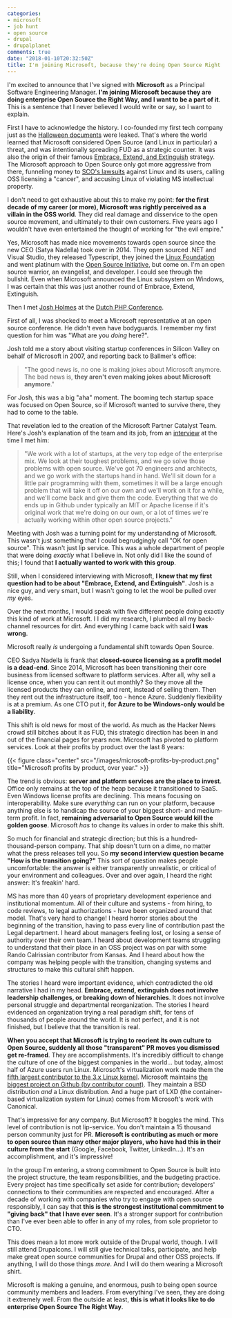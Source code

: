 ```yaml
---
categories:
- microsoft
- job hunt
- open source
- drupal
- drupalplanet
comments: true
date: "2018-01-10T20:32:50Z"
title: I'm joining Microsoft, because they're doing Open Source Right
---
```


I'm excited to announce that I've signed with **Microsoft** as a Principal Software Engineering Manager. **I'm joining Microsoft because they are doing enterprise Open Source the Right Way, and I want to be a part of it**. This is a sentence that I never believed I would write or say, so I want to explain.

First I have to acknowledge the history. I co-founded my first tech company just as the [Halloween documents](https://en.wikipedia.org/wiki/Halloween_documents) were leaked. That's where the world learned that Microsoft considered Open Source (and Linux in particular) a threat, and was intentionally spreading FUD as a strategic counter. It was also the origin of their famous [Embrace, Extend, and Extinguish](https://en.wikipedia.org/wiki/Embrace%2C_extend%2C_and_extinguish) strategy. The Microsoft approach to Open Source only got more aggressive from there, funneling money to [SCO's lawsuits](https://en.wikipedia.org/wiki/SCO/Linux_controversies) against Linux and its users, calling OSS licensing a "cancer", and accusing Linux of violating MS intellectual property.

I don't need to get exhaustive about this to make my point: **for the first decade of my career (or more), Microsoft was rightly perceived as a villain in the OSS world**. They did real damage and disservice to the open source movement, and ultimately to their own customers. Five years ago I wouldn't have even entertained the thought of working for "the evil empire."

Yes, Microsoft has made nice movements towards open source since the new CEO (Satya Nadella) took over in 2014. They open sourced .NET and Visual Studio, they released Typescript, they joined the [Linux Foundation](https://www.linuxfoundation.org/) and went platinum with the [Open Source Initiative](https://opensource.org/), but come on. I'm an open source warrior, an evangelist, and developer. I could see through the bullshit. Even when Microsoft announced the Linux subsystem on Windows, I was certain that this was just another round of Embrace, Extend, Extinguish.

Then I met [Josh Holmes](http://www.joshholmes.com/) at the [Dutch PHP Conference](https://www.phpconference.nl/). 

First of all, I was shocked to meet a Microsoft representative at an open source conference. He didn't even have bodyguards. I remember my first question for him was "What are you _doing_ here?". 

Josh told me a story about visiting startup conferences in Silicon Valley on behalf of Microsoft in 2007, and reporting back to Ballmer's office: 

> "The good news is, no one is making jokes about Microsoft anymore. The bad news is, **they aren't even making jokes about Microsoft anymore**."

For Josh, this was a big "aha" moment. The booming tech startup space was focused on Open Source, so if Microsoft wanted to survive there, they had to come to the table.

That revelation led to the creation of the Microsoft Partner Catalyst Team. Here's Josh's explanation of the team and its job, from an [interview](https://www.youtube.com/watch?v=qkTioWRH-Ws) at the time I met him:

> "We work with a lot of startups, at the very top edge of the enterprise mix. We look at their toughest problems, and we go solve those problems with open source. We've got 70 engineers and architects, and we go work with the startups hand in hand. We'll sit down for a little pair programming with them, sometimes it will be a large enough problem that will take it off on our own and we'll work on it for a while, and we'll come back and give them the code. Everything that we do ends up in Github under typically an MIT or Apache license if it's original work that we're doing on our own, or a lot of times we're actually working within other open source projects."

Meeting with Josh was a turning point for my understanding of Microsoft. This wasn't just something that I could begrudgingly call "OK for open source". This wasn't just lip service. This was a whole department of people that were doing *exactly* what I believe in. Not only did I like the sound of this; I found that **I actually wanted to work with this group**.

Still, when I considered interviewing with Microsoft, **I knew that my first question had to be about "Embrace, Extend, and Extinguish"**. Josh is a nice guy, and very smart, but I wasn't going to let the wool be pulled over *my* eyes.

Over the next months, I would speak with five different people doing exactly this kind of work at Microsoft. I  I did my research, I plumbed all my back-channel resources for dirt. And everything I came back with said **I was wrong**.

Microsoft really *is* undergoing a fundamental shift towards Open Source.

CEO Sadya Nadella is frank that **closed-source licensing as a profit model is a dead-end**. Since 2014, Microsoft has been transitioning their core business from licensed software to platform services. After all, why sell a license once, when you can rent it out monthly? So they move all the licensed products they can online, and rent, instead of selling them. Then they rent out the infrastructure itself, too - hence Azure. Suddenly flexibility is at a premium. As one CTO put it, **for Azure to be Windows-only would be a liability**.

This shift is old news for most of the world. As much as the Hacker News crowd still bitches about it as FUD, this strategic direction has been in and out of the financial pages for years now. Microsoft has pivoted to platform services. Look at their profits by product over the last 8 years:

{{< figure class="center" src="/images/microsoft-profits-by-product.png" title="Microsoft profits by product, over year." >}}

The trend is obvious: **server and platform services are the place to invest**. Office only remains at the top of the heap because it transitioned to SaaS. Even Windows license profits are declining. This means focusing on interoperability. Make sure *everything* can run on your platform, because anything else is to handicap the source of your biggest short- and medium-term profit. In fact, **remaining adversarial to Open Source would kill the golden goose**. Microsoft *has* to change its values in order to make this shift.

So much for financial and strategic direction; but this is a hundred-thousand-person company. That ship doesn't turn on a dime, no matter what the press releases tell you. So **my second interview question became "How is the transition going?"** This sort of question makes people uncomfortable: the answer is either transparently unrealistic, or critical of your environment and colleagues. Over and over again, I heard the right answer: It's freakin' hard.

MS has more than 40 years of proprietary development experience and institutional momentum. All of their culture and systems - from hiring, to code reviews, to legal authorizations - have been organized around that model. That's very hard to change! I heard horror stories about the beginning of the transition, having to pass every line of contribution past the Legal department. I heard about managers feeling lost, or losing a sense of authority over their own team. I heard about development teams struggling to understand that their place in an OSS project was on par with some Rando Calrissian contributor from Kansas. And I heard about how the company was helping people with the transition, changing systems and structures to make this cultural shift happen.

The stories I heard were important evidence, which contradicted the old narrative I had in my head. **Embrace, extend, extinguish does not involve leadership challenges, or breaking down of hierarchies**. It does not involve personal struggle and departmental reorganization. The stories I heard evidenced an organization trying a real paradigm shift, for tens of thousands of people around the world. It is not perfect, and it is not finished, but I believe that the transition is real. 

**When you accept that Microsoft is trying to reorient its own culture to Open Source, suddenly all those "transparent" PR moves you dismissed get re-framed**. They are accomplishments. It's incredibly difficult to change the culture of one of the biggest companies in the world... but today, almost half of Azure users run Linux. Microsoft's virtualization work made them the [fifth largest contributor to the 3.x Linux kernel](http://www.techradar.com/news/software/operating-systems/inside-the-linux-kernel-3-0-1035353/2). Microsoft maintains [the biggest project on Github (by contributor count)](https://octoverse.github.com/). They maintain a BSD distribution *and* a Linux distribution. And a huge part of LXD (the container-based virtualization system for Linux) comes from Microsoft's work with Canonical.

That's impressive for any company. But Microsoft? It boggles the mind. This level of contribution is not lip-service. You don't maintain a 15 thousand person community just for PR. **Microsoft is contributing as much or more to open source than many other major players, who have had this in their culture from the start** (Google, Facebook, Twitter, LinkedIn...). It's an accomplishment, and it's impressive!

In the group I'm entering, a strong commitment to Open Source is built into the project structure, the team responsibilities, and the budgeting practice. Every project has time specifically set aside for contribution; developers' connections to their communities are respected and encouraged. After a decade of working with companies who try to engage with open source responsibly, I can say that **this is the strongest institutional commitment to "giving back" that I have ever seen**. It's a stronger support for contribution than I've ever been able to offer in any of my roles, from sole proprietor to CTO.

This does mean a lot more work outside of the Drupal world, though. I will still attend Drupalcons. I will still give technical talks, participate, and help make great open source communities for Drupal and other OSS projects. If anything, I will do those things _more_. And I will do them wearing a Microsoft shirt.

Microsoft is making a genuine, and enormous, push to being open source community members and leaders. From everything I've seen, they are doing it extremely well. From the outside at least, **this is what it looks like to do enterprise Open Source The Right Way**.
